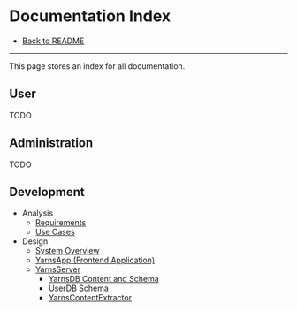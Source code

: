 # Documentation Index

- [Back to README](../README.md)

---

This page stores an index for all documentation.

## User

TODO

## Administration

TODO

## Development

- Analysis
  - [Requirements](./development/analysis/requirements.md)
  - [Use Cases](./development/analysis/use-cases.md)
- Design
  - [System Overview](./development/design/system.md)
  - [YarnsApp (Frontend Application)](./development/design/application.md)
  - [YarnsServer](./development/design/server.md)
    - [YarnsDB Content and Schema](./development/design/yarnsdb.md)
    - [UserDB Schema](./development/design/userdb.md)
    - [YarnsContentExtractor](./development/design/extractor.md)
